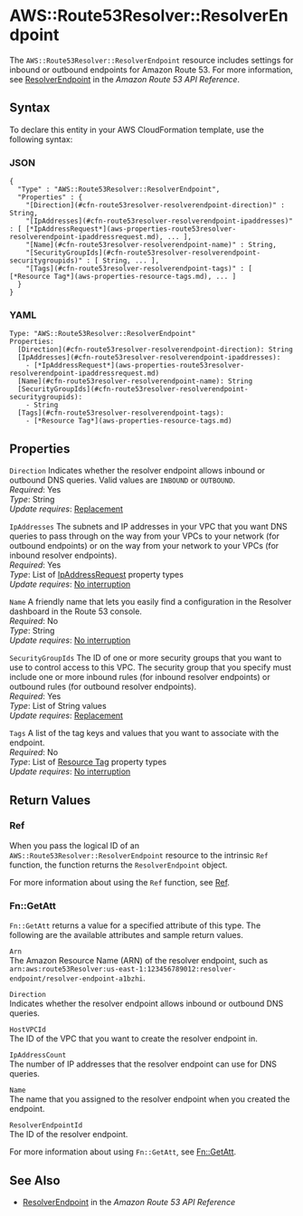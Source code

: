 # AWS::Route53Resolver::ResolverEndpoint<a name="aws-resource-route53resolver-resolverendpoint"></a>

The `AWS::Route53Resolver::ResolverEndpoint` resource includes settings for inbound or outbound endpoints for Amazon Route 53\. For more information, see [ResolverEndpoint](https://docs.aws.amazon.com/Route53/latest/APIReference/API_route53resolver_ResolverEndpoint.html) in the *Amazon Route 53 API Reference*\.

## Syntax<a name="aws-resource-route53resolver-resolverendpoint-syntax"></a>

To declare this entity in your AWS CloudFormation template, use the following syntax:

### JSON<a name="aws-resource-route53resolver-resolverendpoint-syntax.json"></a>

```
{
  "Type" : "AWS::Route53Resolver::ResolverEndpoint",
  "Properties" : {
    "[Direction](#cfn-route53resolver-resolverendpoint-direction)" : String,
    "[IpAddresses](#cfn-route53resolver-resolverendpoint-ipaddresses)" : [ [*IpAddressRequest*](aws-properties-route53resolver-resolverendpoint-ipaddressrequest.md), ... ],
    "[Name](#cfn-route53resolver-resolverendpoint-name)" : String,
    "[SecurityGroupIds](#cfn-route53resolver-resolverendpoint-securitygroupids)" : [ String, ... ],
    "[Tags](#cfn-route53resolver-resolverendpoint-tags)" : [ [*Resource Tag*](aws-properties-resource-tags.md), ... ]
  }
}
```

### YAML<a name="aws-resource-route53resolver-resolverendpoint-syntax.yaml"></a>

```
Type: "AWS::Route53Resolver::ResolverEndpoint"
Properties:
  [Direction](#cfn-route53resolver-resolverendpoint-direction): String
  [IpAddresses](#cfn-route53resolver-resolverendpoint-ipaddresses):
    - [*IpAddressRequest*](aws-properties-route53resolver-resolverendpoint-ipaddressrequest.md)
  [Name](#cfn-route53resolver-resolverendpoint-name): String
  [SecurityGroupIds](#cfn-route53resolver-resolverendpoint-securitygroupids):
    - String
  [Tags](#cfn-route53resolver-resolverendpoint-tags):
    - [*Resource Tag*](aws-properties-resource-tags.md)
```

## Properties<a name="aws-resource-route53resolver-resolverendpoint-properties"></a>

`Direction`  <a name="cfn-route53resolver-resolverendpoint-direction"></a>
Indicates whether the resolver endpoint allows inbound or outbound DNS queries\. Valid values are `INBOUND` or `OUTBOUND`\.  
 *Required*: Yes  
 *Type*: String  
 *Update requires*: [Replacement](using-cfn-updating-stacks-update-behaviors.md#update-replacement)

`IpAddresses`  <a name="cfn-route53resolver-resolverendpoint-ipaddresses"></a>
The subnets and IP addresses in your VPC that you want DNS queries to pass through on the way from your VPCs to your network \(for outbound endpoints\) or on the way from your network to your VPCs \(for inbound resolver endpoints\)\.   
 *Required*: Yes  
 *Type*: List of [IpAddressRequest](aws-properties-route53resolver-resolverendpoint-ipaddressrequest.md) property types  
 *Update requires*: [No interruption](using-cfn-updating-stacks-update-behaviors.md#update-no-interrupt)

`Name`  <a name="cfn-route53resolver-resolverendpoint-name"></a>
A friendly name that lets you easily find a configuration in the Resolver dashboard in the Route 53 console\.   
 *Required*: No  
 *Type*: String  
 *Update requires*: [No interruption](using-cfn-updating-stacks-update-behaviors.md#update-no-interrupt)

`SecurityGroupIds`  <a name="cfn-route53resolver-resolverendpoint-securitygroupids"></a>
The ID of one or more security groups that you want to use to control access to this VPC\. The security group that you specify must include one or more inbound rules \(for inbound resolver endpoints\) or outbound rules \(for outbound resolver endpoints\)\.   
 *Required*: Yes  
 *Type*: List of String values  
 *Update requires*: [Replacement](using-cfn-updating-stacks-update-behaviors.md#update-replacement)

`Tags`  <a name="cfn-route53resolver-resolverendpoint-tags"></a>
A list of the tag keys and values that you want to associate with the endpoint\.  
 *Required*: No  
 *Type*: List of [Resource Tag](aws-properties-resource-tags.md) property types  
 *Update requires*: [No interruption](using-cfn-updating-stacks-update-behaviors.md#update-no-interrupt)

## Return Values<a name="aws-resource-route53resolver-resolverendpoint-returnvalues"></a>

### Ref<a name="aws-resource-route53resolver-resolverendpoint-ref"></a>

When you pass the logical ID of an `AWS::Route53Resolver::ResolverEndpoint` resource to the intrinsic `Ref` function, the function returns the `ResolverEndpoint` object\.

For more information about using the `Ref` function, see [Ref](intrinsic-function-reference-ref.md)\.

### Fn::GetAtt<a name="aws-resource-route53resolver-resolverendpoint-getatt"></a>

 `Fn::GetAtt` returns a value for a specified attribute of this type\. The following are the available attributes and sample return values\.

`Arn`  
The Amazon Resource Name \(ARN\) of the resolver endpoint, such as `arn:aws:route53Resolver:us-east-1:123456789012:resolver-endpoint/resolver-endpoint-a1bzhi`\.

`Direction`  
Indicates whether the resolver endpoint allows inbound or outbound DNS queries\.

`HostVPCId`  
The ID of the VPC that you want to create the resolver endpoint in\.

`IpAddressCount`  
The number of IP addresses that the resolver endpoint can use for DNS queries\.

`Name`  
The name that you assigned to the resolver endpoint when you created the endpoint\.

`ResolverEndpointId`  
The ID of the resolver endpoint\.

For more information about using `Fn::GetAtt`, see [Fn::GetAtt](intrinsic-function-reference-getatt.md)\.

## See Also<a name="aws-resource-route53resolver-resolverendpoint-seealso"></a>
+ [ResolverEndpoint](https://docs.aws.amazon.com/Route53/latest/APIReference/API_route53resolver_ResolverEndpoint.html) in the *Amazon Route 53 API Reference*
